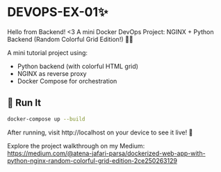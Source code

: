 # DEVOPS-EX-01✨
Hello from Backend! &lt;3 A mini Docker DevOps Project: NGINX + Python Backend (Random Colorful Grid Edition!) 🎨🐳


A mini tutorial project using:
- Python backend (with colorful HTML grid)
- NGINX as reverse proxy
- Docker Compose for orchestration

## 🔧 Run It

```bash
docker-compose up --build
```

After running, visit http://localhost on your device to see it live! 🐳

Explore the project walkthrough on my Medium: https://medium.com/@atena-jafari-parsa/dockerized-web-app-with-python-nginx-random-colorful-grid-edition-2ce250263129 
